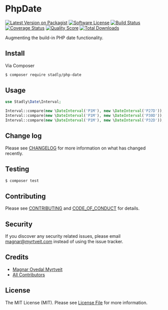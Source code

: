 # PhpDate

[![Latest Version on Packagist][ico-version]][link-packagist]
[![Software License][ico-license]](LICENSE.md)
[![Build Status][ico-travis]][link-travis]
[![Coverage Status][ico-scrutinizer]][link-scrutinizer]
[![Quality Score][ico-code-quality]][link-code-quality]
[![Total Downloads][ico-downloads]][link-downloads]

Augmenting the build-in PHP date functionality.

## Install

Via Composer

``` bash
$ composer require stadly/php-date
```

## Usage

``` php
use Stadly\Date\Interval;

Interval::compare(new \DateInterval('P1M'), new \DateInterval('P27D')); // 1
Interval::compare(new \DateInterval('P1M'), new \DateInterval('P30D')); // null
Interval::compare(new \DateInterval('P1M'), new \DateInterval('P32D')); // -1
```

## Change log

Please see [CHANGELOG](CHANGELOG.md) for more information on what has changed recently.

## Testing

``` bash
$ composer test
```

## Contributing

Please see [CONTRIBUTING](CONTRIBUTING.md) and [CODE_OF_CONDUCT](CODE_OF_CONDUCT.md) for details.

## Security

If you discover any security related issues, please email magnar@myrtveit.com instead of using the issue tracker.

## Credits

- [Magnar Ovedal Myrtveit][link-author]
- [All Contributors][link-contributors]

## License

The MIT License (MIT). Please see [License File](LICENSE.md) for more information.

[ico-version]: https://img.shields.io/packagist/v/stadly/php-date.svg?style=flat-square
[ico-license]: https://img.shields.io/badge/license-MIT-brightgreen.svg?style=flat-square
[ico-travis]: https://img.shields.io/travis/Stadly/PhpDate/master.svg?style=flat-square
[ico-scrutinizer]: https://img.shields.io/scrutinizer/coverage/g/Stadly/PhpDate.svg?style=flat-square
[ico-code-quality]: https://img.shields.io/scrutinizer/g/Stadly/PhpDate.svg?style=flat-square
[ico-downloads]: https://img.shields.io/packagist/dt/stadly/php-date.svg?style=flat-square

[link-packagist]: https://packagist.org/packages/stadly/php-date
[link-travis]: https://travis-ci.org/Stadly/PhpDate
[link-scrutinizer]: https://scrutinizer-ci.com/g/Stadly/PhpDate/code-structure
[link-code-quality]: https://scrutinizer-ci.com/g/Stadly/PhpDate
[link-downloads]: https://packagist.org/packages/stadly/php-date
[link-author]: https://github.com/Stadly
[link-contributors]: ../../contributors
